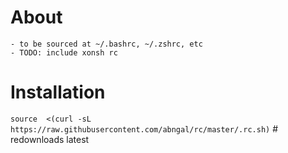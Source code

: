 # About
    - to be sourced at ~/.bashrc, ~/.zshrc, etc
    - TODO: include xonsh rc

# Installation
`source  <(curl -sL https://raw.githubusercontent.com/abngal/rc/master/.rc.sh)` # redownloads latest
